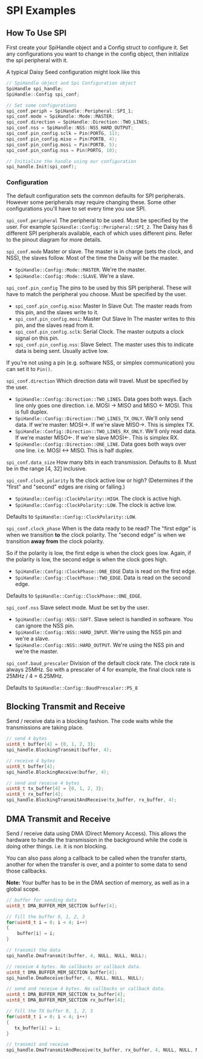 # SPI Examples

## How To Use SPI

First create your SpiHandle object and a Config struct to configure it.
Set any configurations you want to change in the config object, then initialize the spi peripheral with it.

A typical Daisy Seed configuration might look like this

```cpp
// SpiHandle object and Spi Configuration object
SpiHandle spi_handle;
SpiHandle::Config spi_conf;

// Set some configurations
spi_conf.periph = SpiHandle::Peripheral::SPI_1;
spi_conf.mode = SpiHandle::Mode::MASTER;
spi_conf.direction = SpiHandle::Direction::TWO_LINES;
spi_conf.nss = SpiHandle::NSS::NSS_HARD_OUTPUT;
spi_conf.pin_config.sclk = Pin(PORTG, 11);
spi_conf.pin_config.miso = Pin(PORTB, 4);
spi_conf.pin_config.mosi = Pin(PORTB, 5);
spi_conf.pin_config.nss = Pin(PORTG, 10);

// Initialize the handle using our configuration
spi_handle.Init(spi_conf);
```

### Configuration

The default configuration sets the common defaults for SPI peripherals. However some peripherals may require changing these. Some other configurations you'll have to set every time you use SPI.

`spi_conf.peripheral`
The peripheral to be used. Must be specified by the user. For example `SpiHandle::Config::Peripheral::SPI_2`.
The Daisy has 6 different SPI peripherals available, each of which uses different pins. Refer to the pinout diagram for more details.

`spi_conf.mode`
Master or slave. The master is in charge (sets the clock, and NSS), the slaves follow. Most of the time the Daisy will be the master.
- `SpiHandle::Config::Mode::MASTER`. We're the master.
- `SpiHandle::Config::Mode::SLAVE`. We're a slave.

`spi_conf.pin_config`
The pins to be used by this SPI peripheral. These will have to match the peripheral you choose. Must be specified by the user.

- `spi_conf.pin_config.miso`: Master In Slave Out: The master reads from this pin, and the slaves write to it.
- `spi_conf.pin_config.mosi`: Master Out Slave In The master writes to this pin, and the slaves read from it.
- `spi_conf.pin_config.sclk`: Serial Clock. The master outputs a clock signal on this pin.
- `spi_conf.pin_config.nss`: Slave Select. The master uses this to indicate data is being sent. Usually active low.

If you're not using a pin (e.g. software NSS, or simplex communication) you can set it to `Pin()`.

`spi_conf.direction`
Which direction data will travel. Must be specified by the user.

- `SpiHandle::Config::Direction::TWO_LINES`. Data goes both ways. Each line only goes one direction. i.e. MOSI -> MISO and MISO <- MOSI. This is full duplex. 
- `SpiHandle::Config::Direction::TWO_LINES_TX_ONLY`. We'll only send data. If we're master: MOSI->. If we're slave MISO->. This is simplex TX.
- `SpiHandle::Config::Direction::TWO_LINES_RX_ONLY`. We'll only read data. If we're master MISO<-. If we're slave MOSI<-. This is simplex RX.
- `SpiHandle::Config::Direction::ONE_LINE`. Data goes both ways over one line. i.e. MOSI <-> MISO. This is half duplex.

`spi_conf.data_size`
How many bits in each transmission. Defaults to 8.
Must be in the range [4, 32] inclusive.

`spi_conf.clock_polarity`
Is the clock active low or high? 
(Determines if the "first" and "second" edges are rising or falling.)

- `SpiHandle::Config::ClockPolarity::HIGH`. The clock is active high.
- `SpiHandle::Config::ClockPolarity::LOW`. The clock is active low.

Defaults to `SpiHandle::Config::ClockPolarity::LOW`.

`spi_conf.clock_phase`
When is the data ready to be read?
The "first edge" is when we transition __to__ the clock polarity.
The "second edge" is when we transition __away from__ the clock polarity.

So if the polarity is low, the first edge is when the clock goes low.
Again, if the polarity is low, the second edge is when the clock goes high.

- `SpiHandle::Config::ClockPhase::ONE_EDGE` Data is read on the first edge.
- `SpiHandle::Config::ClockPhase::TWO_EDGE`. Data is read on the second edge.

Defaults to `SpiHandle::Config::ClockPhase::ONE_EDGE`.

`spi_conf.nss`
Slave select mode. Must be set by the user.

- `SpiHandle::Config::NSS::SOFT`. Slave select is handled in software. You can ignore the NSS pin.
- `SpiHandle::Config::NSS::HARD_INPUT`. We're using the NSS pin and we're a slave.
- `SpiHandle::Config::NSS::HARD_OUTPUT`. We're using the NSS pin and we're the master.

`spi_conf.baud_prescaler`
Division of the default clock rate. 
The clock rate is always 25MHz. 
So with a prescaler of 4 for example, the final clock rate is 25MHz / 4 = 6.25MHz.

Defaults to `SpiHandle::Config::BaudPrescaler::PS_8`

## Blocking Transmit and Receive

Send / receive data in a blocking fashion. The code waits while the transmissions are taking place.

```cpp
// send 4 bytes
uint8_t buffer[4] = {0, 1, 2, 3};
spi_handle.BlockingTransmit(buffer, 4);
```

```cpp
// receive 4 bytes
uint8_t buffer[4];
spi_handle.BlockingReceive(buffer, 4);
```

```cpp
// send and receive 4 bytes
uint8_t tx_buffer[4] = {0, 1, 2, 3};
uint8_t rx_buffer[4];
spi_handle.BlockingTransmitAndReceive(tx_buffer, rx_buffer, 4);
```

## DMA Transmit and Receive

Send / receive data using DMA (Direct Memory Access). 
This allows the hardware to handle the transmission in the background while the code is doing other things.
i.e. it is non blocking.

You can also pass along a callback to be called when the transfer starts, another for when the transfer is over, and a pointer to some data to send those callbacks.

**Note:** Your buffer has to be in the DMA section of memory, as well as in a global scope.

```cpp
// buffer for sending data
uint8_t DMA_BUFFER_MEM_SECTION buffer[4];

// fill the buffer 0, 1, 2, 3
for(uint8_t i = 0; i < 4; i++)
{
    buffer[i] = i;
}

// transmit the data
spi_handle.DmaTransmit(buffer, 4, NULL, NULL, NULL);
```

```cpp
// receive 4 bytes. No callbacks or callback data.
uint8_t DMA_BUFFER_MEM_SECTION buffer[4];
spi_handle.DmaReceive(buffer, 4, NULL, NULL, NULL);
```

```cpp
// send and receive 4 bytes. No callbacks or callback data.
uint8_t DMA_BUFFER_MEM_SECTION tx_buffer[4];
uint8_t DMA_BUFFER_MEM_SECTION rx_buffer[4];

// fill the TX buffer 0, 1, 2, 3
for(uint8_t i = 0; i < 4; i++)
{
   tx_buffer[i] = i;
}

// transmit and receive
spi_handle.DmaTransmitAndReceive(tx_buffer, rx_buffer, 4, NULL, NULL, NULL);
```